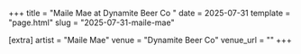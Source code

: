 +++
title = "Maile Mae at Dynamite Beer Co "
date = 2025-07-31
template = "page.html"
slug = "2025-07-31-maile-mae"

[extra]
artist = "Maile Mae"
venue = "Dynamite Beer Co"
venue_url = ""
+++
